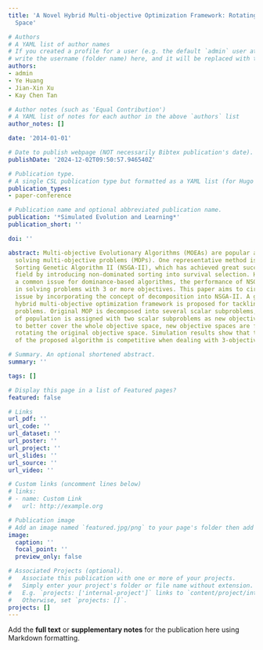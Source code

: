 ```yaml
---
title: 'A Novel Hybrid Multi-objective Optimization Framework: Rotating the Objective
  Space'

# Authors
# A YAML list of author names
# If you created a profile for a user (e.g. the default `admin` user at `content/authors/admin/`), 
# write the username (folder name) here, and it will be replaced with their full name and linked to their profile.
authors:
- admin
- Ye Huang
- Jian-Xin Xu
- Kay Chen Tan

# Author notes (such as 'Equal Contribution')
# A YAML list of notes for each author in the above `authors` list
author_notes: []

date: '2014-01-01'

# Date to publish webpage (NOT necessarily Bibtex publication's date).
publishDate: '2024-12-02T09:50:57.946540Z'

# Publication type.
# A single CSL publication type but formatted as a YAML list (for Hugo requirements).
publication_types:
- paper-conference

# Publication name and optional abbreviated publication name.
publication: '*Simulated Evolution and Learning*'
publication_short: ''

doi: ''

abstract: Multi-objective Evolutionary Algorithms (MOEAs) are popular approaches for
  solving multi-objective problems (MOPs). One representative method is Non-dominated
  Sorting Genetic Algorithm II (NSGA-II), which has achieved great success in the
  field by introducing non-dominated sorting into survival selection. However, as
  a common issue for dominance-based algorithms, the performance of NSGA-II will decline
  in solving problems with 3 or more objectives. This paper aims to circumvent this
  issue by incorporating the concept of decomposition into NSGA-II. A grouping-based
  hybrid multi-objective optimization framework is proposed for tackling 3-objective
  problems. Original MOP is decomposed into several scalar subproblems, and each group
  of population is assigned with two scalar subproblems as new objectives. In order
  to better cover the whole objective space, new objective spaces are formulated via
  rotating the original objective space. Simulation results show that the performance
  of the proposed algorithm is competitive when dealing with 3-objective problems.

# Summary. An optional shortened abstract.
summary: ''

tags: []

# Display this page in a list of Featured pages?
featured: false

# Links
url_pdf: ''
url_code: ''
url_dataset: ''
url_poster: ''
url_project: ''
url_slides: ''
url_source: ''
url_video: ''

# Custom links (uncomment lines below)
# links:
# - name: Custom Link
#   url: http://example.org

# Publication image
# Add an image named `featured.jpg/png` to your page's folder then add a caption below.
image:
  caption: ''
  focal_point: ''
  preview_only: false

# Associated Projects (optional).
#   Associate this publication with one or more of your projects.
#   Simply enter your project's folder or file name without extension.
#   E.g. `projects: ['internal-project']` links to `content/project/internal-project/index.md`.
#   Otherwise, set `projects: []`.
projects: []
---
```


Add the **full text** or **supplementary notes** for the publication here using Markdown formatting.
